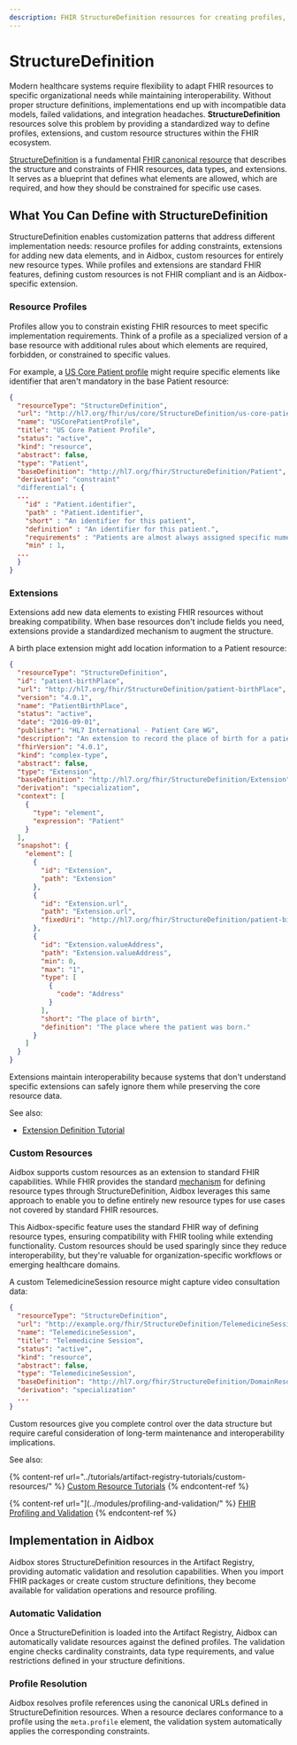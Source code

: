 ```yaml
---
description: FHIR StructureDefinition resources for creating profiles, extensions, and custom resources in Aidbox Artifact Registry
---
```


# StructureDefinition

Modern healthcare systems require flexibility to adapt FHIR resources to specific organizational needs while maintaining interoperability. Without proper structure definitions, implementations end up with incompatible data models, failed validations, and integration headaches. **StructureDefinition** resources solve this problem by providing a standardized way to define profiles, extensions, and custom resource structures within the FHIR ecosystem.

[StructureDefinition](https://www.hl7.org/fhir/structuredefinition.html) is a fundamental [FHIR canonical resource](https://build.fhir.org/canonicalresource.html) that describes the structure and constraints of FHIR resources, data types, and extensions. It serves as a blueprint that defines what elements are allowed, which are required, and how they should be constrained for specific use cases.

## What You Can Define with StructureDefinition

StructureDefinition enables customization patterns that address different implementation needs: resource profiles for adding constraints, extensions for adding new data elements, and in Aidbox, custom resources for entirely new resource types. While profiles and extensions are standard FHIR features, defining custom resources is not FHIR compliant and is an Aidbox-specific extension.

### Resource Profiles

Profiles allow you to constrain existing FHIR resources to meet specific implementation requirements. Think of a profile as a specialized version of a base resource with additional rules about which elements are required, forbidden, or constrained to specific values.

For example, a [US Core Patient profile](https://hl7.org/fhir/us/core/STU8/StructureDefinition-us-core-patient.html) might require specific elements like identifier that aren't mandatory in the base Patient resource:

```json
{
  "resourceType": "StructureDefinition",
  "url": "http://hl7.org/fhir/us/core/StructureDefinition/us-core-patient",
  "name": "USCorePatientProfile",
  "title": "US Core Patient Profile",
  "status": "active",
  "kind": "resource",
  "abstract": false,
  "type": "Patient",
  "baseDefinition": "http://hl7.org/fhir/StructureDefinition/Patient",
  "derivation": "constraint"
  "differential": {
  ...
    "id" : "Patient.identifier",
    "path" : "Patient.identifier",
    "short" : "An identifier for this patient",
    "definition" : "An identifier for this patient.",
    "requirements" : "Patients are almost always assigned specific numerical identifiers.",
    "min" : 1,
  ...
  }
}
```


### Extensions

Extensions add new data elements to existing FHIR resources without breaking compatibility. When base resources don't include fields you need, extensions provide a standardized mechanism to augment the structure.

A birth place extension might add location information to a Patient resource:

```json
{
  "resourceType": "StructureDefinition",
  "id": "patient-birthPlace",
  "url": "http://hl7.org/fhir/StructureDefinition/patient-birthPlace",
  "version": "4.0.1",
  "name": "PatientBirthPlace",
  "status": "active",
  "date": "2016-09-01",
  "publisher": "HL7 International - Patient Care WG",
  "description": "An extension to record the place of birth for a patient",
  "fhirVersion": "4.0.1",
  "kind": "complex-type",
  "abstract": false,
  "type": "Extension",
  "baseDefinition": "http://hl7.org/fhir/StructureDefinition/Extension",
  "derivation": "specialization",
  "context": [
    {
      "type": "element",
      "expression": "Patient"
    }
  ],
  "snapshot": {
    "element": [
      {
        "id": "Extension",
        "path": "Extension"
      },
      {
        "id": "Extension.url",
        "path": "Extension.url",
        "fixedUri": "http://hl7.org/fhir/StructureDefinition/patient-birthPlace"
      },
      {
        "id": "Extension.valueAddress",
        "path": "Extension.valueAddress",
        "min": 0,
        "max": "1",
        "type": [
          {
            "code": "Address"
          }
        ],
        "short": "The place of birth",
        "definition": "The place where the patient was born."
      }
    ]
  }
}
```

Extensions maintain interoperability because systems that don't understand specific extensions can safely ignore them while preserving the core resource data.

See also:
- [Extension Definition Tutorial](../tutorials/artifact-registry-tutorials/define-extensions/)

### Custom Resources

Aidbox supports custom resources as an extension to standard FHIR capabilities. While FHIR provides the standard [mechanism](https://hl7.org/fhir/R4/structuredefinition-definitions.html#StructureDefinition.derivation) for defining resource types through StructureDefinition, Aidbox leverages this same approach to enable you to define entirely new resource types for use cases not covered by standard FHIR resources.

This Aidbox-specific feature uses the standard FHIR way of defining resource types, ensuring compatibility with FHIR tooling while extending functionality. Custom resources should be used sparingly since they reduce interoperability, but they're valuable for organization-specific workflows or emerging healthcare domains.

A custom TelemedicineSession resource might capture video consultation data:

```json
{
  "resourceType": "StructureDefinition",
  "url": "http://example.org/fhir/StructureDefinition/TelemedicineSession",
  "name": "TelemedicineSession",
  "title": "Telemedicine Session",
  "status": "active",
  "kind": "resource",
  "abstract": false,
  "type": "TelemedicineSession",
  "baseDefinition": "http://hl7.org/fhir/StructureDefinition/DomainResource",
  "derivation": "specialization"
  ...
}
```

Custom resources give you complete control over the data structure but require careful consideration of long-term maintenance and interoperability implications.

See also:

{% content-ref url="../tutorials/artifact-registry-tutorials/custom-resources/" %}
[Custom Resource Tutorials](../tutorials/artifact-registry-tutorials/custom-resources/)
{% endcontent-ref %}

{% content-ref url="](../modules/profiling-and-validation/" %}
[FHIR Profiling and Validation](../modules/profiling-and-validation/)
{% endcontent-ref %}

## Implementation in Aidbox

Aidbox stores StructureDefinition resources in the Artifact Registry, providing automatic validation and resolution capabilities. When you import FHIR packages or create custom structure definitions, they become available for validation operations and resource profiling.

### Automatic Validation

Once a StructureDefinition is loaded into the Artifact Registry, Aidbox can automatically validate resources against the defined profiles. The validation engine checks cardinality constraints, data type requirements, and value restrictions defined in your structure definitions.

### Profile Resolution

Aidbox resolves profile references using the canonical URLs defined in StructureDefinition resources. When a resource declares conformance to a profile using the `meta.profile` element, the validation system automatically applies the corresponding constraints.


